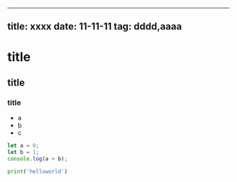 ------
title: xxxx
date: 11-11-11
tag: dddd,aaaa
------

# title
## title
### title 
- a
- b 
- c

```js
let a = 0;
let b = 1;
console.log(a + b);
```

```python
print('helloworld')
```